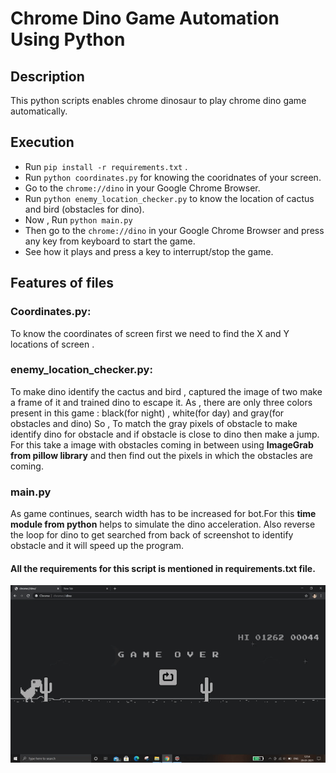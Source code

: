 # Chrome Dino Game Automation Using Python

## Description
This python scripts enables chrome dinosaur to play chrome dino game automatically.


## Execution 
* Run `pip install -r requirements.txt` .
* Run `python coordinates.py` for knowing the cooridnates of your screen.
* Go to the `chrome://dino` in your Google Chrome Browser.
* Run `python enemy_location_checker.py` to know the location of cactus and bird (obstacles for dino).
* Now , Run `python main.py`  
* Then go to the `chrome://dino` in your Google Chrome Browser and press any key from keyboard to start the game.
* See how it plays and press a key to interrupt/stop the game.


## Features of files
### Coordinates.py:
To know the coordinates of screen first we need to find the X and Y locations of screen .

### enemy_location_checker.py:
To make dino identify the cactus and bird , captured the image of two make a frame of it and trained dino to escape it.
As , there are only three colors present in this game : black(for night) , white(for day)  and gray(for obstacles and dino)
So , To match the gray pixels of obstacle to make identify dino for obstacle and if obstacle is close to dino then make a jump. 
For this take a image with obstacles coming in between using **ImageGrab from pillow library** and then find out the pixels in which the obstacles are coming. 

### main.py
As game continues, search width has to be increased for bot.For this **time module from python** helps to simulate the dino acceleration.
Also reverse the loop for dino to get searched from back of screenshot to identify obstacle and it will speed up the program.



#### All the requirements for this script is mentioned in **requirements.txt** file.






![Demo of the Game](demo_dinogame.gif)
